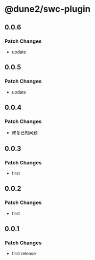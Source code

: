 # @dune2/swc-plugin

## 0.0.6

### Patch Changes

- update

## 0.0.5

### Patch Changes

- update

## 0.0.4

### Patch Changes

- 修复已知问题

## 0.0.3

### Patch Changes

- first

## 0.0.2

### Patch Changes

- first

## 0.0.1

### Patch Changes

- first release
